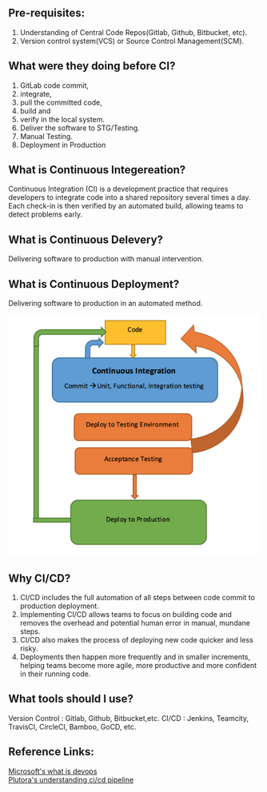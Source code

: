 Pre-requisites:
---------------	
1. Understanding of Central Code Repos(Gitlab, Github, Bitbucket, etc).
2. Version control system(VCS) or Source Control Management(SCM).

What were they doing before CI?
-------------------------------
1) GitLab code commit,
2) integrate,
3) pull the committed code,
4) build and
5) verify in the local system.
6) Deliver the software to STG/Testing.
7) Manual Testing.
8) Deployment in Production

What is Continuous Integereation?
---------------------------------
Continuous Integration (CI) is a development practice that requires developers to integrate code into a shared repository several times a day. Each check-in is then verified by an automated build, allowing teams to detect problems early.

What is Continuous Delevery?
----------------------------
Delivering software to production with manual intervention.

What is Continuous Deployment?
------------------------------
Delivering software to production in an automated method.

![alt text](CICDCD.jpg)

Why CI/CD?
----------
1) CI/CD includes the full automation of all steps between code commit to production deployment.
2) Implementing CI/CD allows teams to focus on building code and removes the overhead and potential human error in manual, mundane steps. 
3) CI/CD also makes the process of deploying new code quicker and less risky. 
4) Deployments then happen more frequently and in smaller increments, helping teams become more agile, more productive and more confident in their running code.

What tools should I use?
------------------------
Version Control : Gitlab, Github, Bitbucket,etc.
CI/CD           : Jenkins, Teamcity, TravisCI, CircleCI, Bamboo, GoCD, etc.

Reference Links:
----------------
[Microsoft's what is devops](https://azure.microsoft.com/en-in/overview/what-is-devops/#practices) <br>
[Plutora's understanding ci/cd pipeline](https://www.plutora.com/blog/understanding-ci-cd-pipeline)
